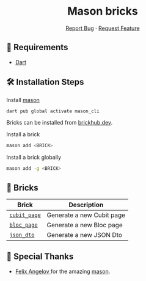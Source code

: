 <h1 align="center">
Mason bricks
</h1>

<p align="center">
    <a href="https://github.com/PoloLacoste/mason_bricks/issues/new/choose">Report Bug</a>
    ·
    <a href="https://github.com/PoloLacoste/mason_bricks/issues/new/choose">Request Feature</a>
</p>

## 🚧 Requirements

- [Dart](https://dart.dev/)

## 🛠️ Installation Steps

Install [mason](https://pub.dev/packages/mason)
```sh
dart pub global activate mason_cli
```

Bricks can be installed from [brickhub.dev](https://brickhub.dev).

Install a brick
```sh
mason add <BRICK>
```

Install a brick globally
```sh
mason add -g <BRICK>
```

## 🧱 Bricks 

| Brick                                                                                   | Description                                   |
|-----------------------------------------------------------------------------------------|-----------------------------------------------|
| [`cubit_page`](https://github.com/PoloLacoste/mason_bricks/tree/main/bricks/cubit_page) | Generate a new Cubit page                     |
| [`bloc_page`](https://github.com/PoloLacoste/mason_bricks/tree/main/bricks/bloc_page)   | Generate a new Bloc page                      |
| [`json_dto`](https://github.com/PoloLacoste/mason_bricks/tree/main/bricks/json_dto)     | Generate a new JSON Dto                       |


## 🙇 Special Thanks

- [Felix Angelov ](https://github.com/felangel) for the amazing [mason](https://github.com/felangel/mason).
